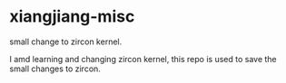 # xiangjiang-misc
small change to zircon kernel.

I amd learning and changing zircon kernel, this repo is used to save the small changes to zircon.
